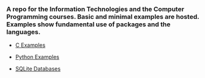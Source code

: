 ### A repo for the **Information Technologies** and the **Computer Programming** courses. Basic and minimal examples are hosted. Examples show fundamental use of packages and the languages. 

- [C Examples](https://github.com/jbytecode/sampledbs/tree/main/csx/C)

- [Python Examples](https://github.com/jbytecode/sampledbs/tree/main/csx/python)

- [SQLite Databases](https://github.com/jbytecode/sampledbs/tree/main/sqlite)